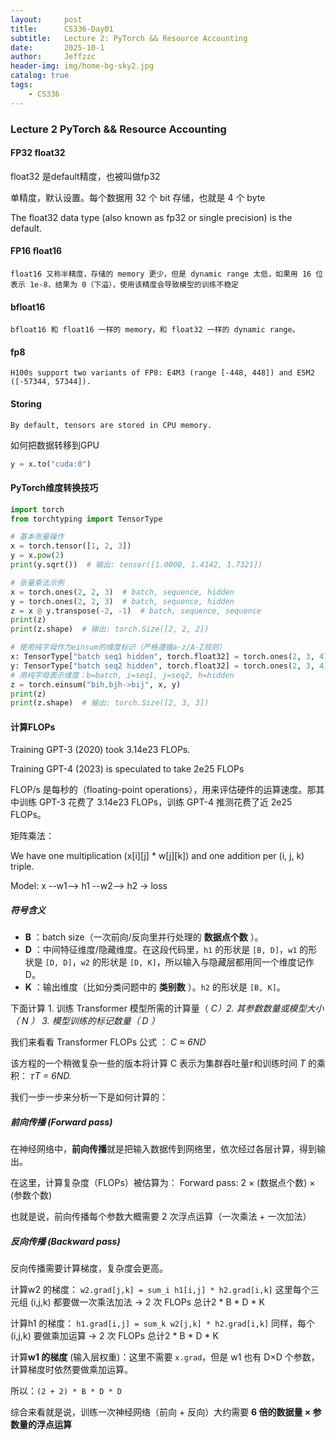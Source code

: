 ```yaml
---
layout:     post
title:      CS336-Day01
subtitle:   Lecture 2: PyTorch && Resource Accounting
date:       2025-10-1
author:     Jeffzzc
header-img: img/home-bg-sky2.jpg
catalog: true
tags:
    - CS336
---
```

### Lecture 2 PyTorch && Resource Accounting

#### FP32 float32

float32 是default精度，也被叫做fp32

单精度，默认设置。每个数据用 32 个 bit 存储，也就是 4 个 byte

The float32 data type (also known as fp32 or single precision) is the default.

#### FP16 float16

    float16 又称半精度，存储的 memory 更少，但是 dynamic range 太低，如果用 16 位表示 1e-8，结果为 0（下溢），使用该精度会导致模型的训练不稳定

#### bfloat16

    bfloat16 和 float16 一样的 memory，和 float32 一样的 dynamic range。

#### fp8

    H100s support two variants of FP8: E4M3 (range [-448, 448]) and E5M2 ([-57344, 57344]).

#### Storing

    By default, tensors are stored in CPU memory.

如何把数据转移到GPU

```python
y = x.to("cuda:0")
```

#### PyTorch维度转换技巧

```python
import torch
from torchtyping import TensorType

# 基本张量操作
x = torch.tensor([1, 2, 3])
y = x.pow(2)
print(y.sqrt())  # 输出: tensor([1.0000, 1.4142, 1.7321])

# 张量乘法示例
x = torch.ones(2, 2, 3)  # batch, sequence, hidden
y = torch.ones(2, 2, 3)  # batch, sequence, hidden
z = x @ y.transpose(-2, -1)  # batch, sequence, sequence
print(z)
print(z.shape)  # 输出: torch.Size([2, 2, 2])

# 使用纯字母作为einsum的维度标识（严格遵循a-z/A-Z规则）
x: TensorType["batch seq1 hidden", torch.float32] = torch.ones(2, 3, 4)
y: TensorType["batch seq2 hidden", torch.float32] = torch.ones(2, 3, 4)
# 用纯字母表示维度：b=batch, i=seq1, j=seq2, h=hidden
z = torch.einsum("bih,bjh->bij", x, y)
print(z)
print(z.shape)  # 输出: torch.Size([2, 3, 3])
```

#### 计算FLOPs

Training GPT-3 (2020) took 3.14e23 FLOPs.

Training GPT-4 (2023) is speculated to take 2e25 FLOPs

FLOP/s 是每秒的（floating-point operations），用来评估硬件的运算速度。那其中训练 GPT-3 花费了 3.14e23 FLOPs，训练 GPT-4 推测花费了近 2e25 FLOPs。

矩阵乘法：

We have one multiplication (x[i][j] * w[j][k]) and one addition per (i, j, k) triple.

Model: x --w1--> h1 --w2--> h2 -> loss

##### 符号含义

* **B** ：batch size（一次前向/反向里并行处理的 **数据点个数** ）。
* **D** ：中间特征维度/隐藏维度。在这段代码里，`h1` 的形状是 `[B, D]`，`w1` 的形状是 `[D, D]`，`w2` 的形状是 `[D, K]`，所以输入与隐藏层都用同一个维度记作 D。
* **K** ：输出维度（比如分类问题中的 **类别数** ）。`h2` 的形状是 `[B, K]`。

下面计算 1. 训练 Transformer 模型所需的计算量（ *C）2. 其参数数量或模型大小（ *N* ） 3. 模型训练的标记数量（ *D* ）*

我们来看看  Transformer FLOPs 公式 ： *C ≈ 6ND*

该方程的一个稍微复杂一些的版本将计算 C 表示为集群吞吐量𝜏和训练时间 *T* 的乘积： 𝜏*T = 6ND.*

我们一步一步来分析一下是如何计算的：

##### 前向传播 (Forward pass)

在神经网络中，**前向传播**就是把输入数据传到网络里，依次经过各层计算，得到输出。

在这里，计算复杂度（FLOPs）被估算为： Forward pass: 2 × (数据点个数) × (参数个数)

也就是说，前向传播每个参数大概需要 2 次浮点运算（一次乘法 + 一次加法）

##### 反向传播 (Backward pass)

反向传播需要计算梯度，复杂度会更高。

计算w2 的梯度： `w2.grad[j,k] = sum_i h1[i,j] * h2.grad[i,k]` 这里每个三元组 (i,j,k) 都要做一次乘法加法 → 2 次 FLOPs   总计2 * B * D * K

计算h1 的梯度： `h1.grad[i,j] = sum_k w2[j,k] * h2.grad[i,k]` 同样，每个 (i,j,k) 要做乘加运算 → 2 次 FLOPs  总计2 * B * D * K

计算**w1 的梯度** (输入层权重)：这里不需要 `x.grad`，但是 w1 也有 D×D 个参数，计算梯度时依然要做乘加运算。

所以：`(2 + 2) * B * D * D`

综合来看就是说，训练一次神经网络（前向 + 反向）大约需要 **6 倍的数据量 × 参数量的浮点运算**
